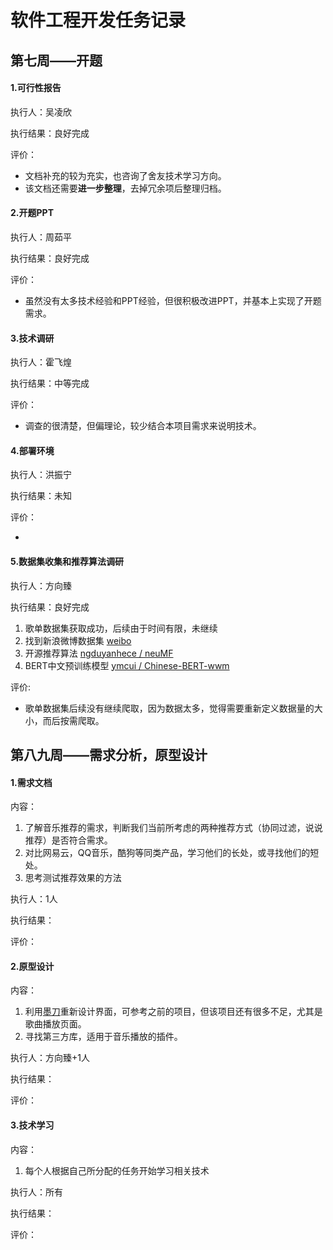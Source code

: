 # 软件工程开发任务记录

## 第七周——开题

#### 1.可行性报告

执行人：吴凌欣

执行结果：良好完成

评价：

- 文档补充的较为充实，也咨询了舍友技术学习方向。
- 该文档还需要**进一步整理**，去掉冗余项后整理归档。

#### 2.开题PPT

执行人：周茹平

执行结果：良好完成

评价：

- 虽然没有太多技术经验和PPT经验，但很积极改进PPT，并基本上实现了开题需求。

#### 3.技术调研

执行人：霍飞煌

执行结果：中等完成

评价：

- 调查的很清楚，但偏理论，较少结合本项目需求来说明技术。

#### 4.部署环境

执行人：洪振宁

执行结果：未知

评价：

- 

#### 5.数据集收集和推荐算法调研

执行人：方向臻

执行结果：良好完成

1. 歌单数据集获取成功，后续由于时间有限，未继续
2. 找到新浪微博数据集 [weibo](https://github.com/SophonPlus/ChineseNlpCorpus/blob/master/datasets/weibo_senti_100k/intro.ipynb)
3. 开源推荐算法 [ngduyanhece / neuMF](https://github.com/ngduyanhece/neuMF) 
4. BERT中文预训练模型 [ymcui / Chinese-BERT-wwm](https://github.com/ymcui/Chinese-BERT-wwm)

评价: 

- 歌单数据集后续没有继续爬取，因为数据太多，觉得需要重新定义数据量的大小，而后按需爬取。

## 第八九周——需求分析，原型设计

#### 1.需求文档

内容：

1. 了解音乐推荐的需求，判断我们当前所考虑的两种推荐方式（协同过滤，说说推荐）是否符合需求。
2. 对比网易云，QQ音乐，酷狗等同类产品，学习他们的长处，或寻找他们的短处。
3. 思考测试推荐效果的方法

执行人：1人

执行结果：

评价：

#### 2.原型设计

内容：

1. 利用[墨刀](https://modao.cc/)重新设计界面，可参考之前的项目，但该项目还有很多不足，尤其是歌曲播放页面。
2. 寻找第三方库，适用于音乐播放的插件。

执行人：方向臻+1人

执行结果：

评价：

#### 3.技术学习

内容：

1. 每个人根据自己所分配的任务开始学习相关技术

执行人：所有

执行结果：

评价：